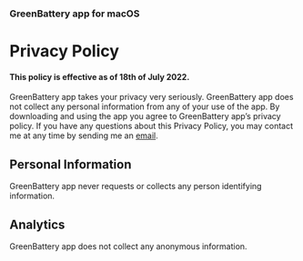 ### GreenBattery app for macOS

# Privacy Policy
#### This policy is effective as of 18th of July 2022.
GreenBattery app takes your privacy very seriously.
GreenBattery app does not collect any personal information from any of your use of the app.
By downloading and using the app you agree to GreenBattery app’s privacy policy.
If you have any questions about this Privacy Policy, you may contact me at any time by sending me an [email](vladimir.kond@gmail.com).

## Personal Information
GreenBattery app never requests or collects any person identifying information.

## Analytics
GreenBattery app does not collect any anonymous information.
